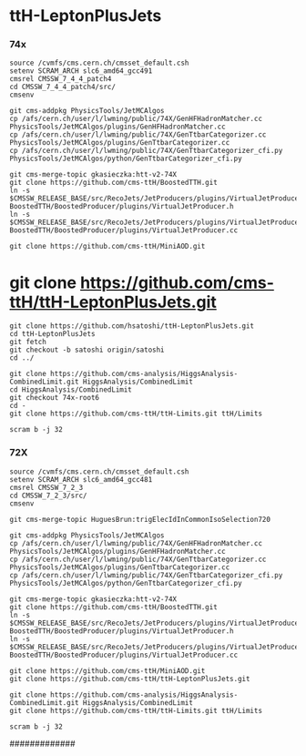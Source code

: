 ttH-LeptonPlusJets
==================

### 74x
    source /cvmfs/cms.cern.ch/cmsset_default.csh
    setenv SCRAM_ARCH slc6_amd64_gcc491
    cmsrel CMSSW_7_4_4_patch4
    cd CMSSW_7_4_4_patch4/src/
    cmsenv

    git cms-addpkg PhysicsTools/JetMCAlgos
    cp /afs/cern.ch/user/l/lwming/public/74X/GenHFHadronMatcher.cc PhysicsTools/JetMCAlgos/plugins/GenHFHadronMatcher.cc
    cp /afs/cern.ch/user/l/lwming/public/74X/GenTtbarCategorizer.cc PhysicsTools/JetMCAlgos/plugins/GenTtbarCategorizer.cc
    cp /afs/cern.ch/user/l/lwming/public/74X/GenTtbarCategorizer_cfi.py PhysicsTools/JetMCAlgos/python/GenTtbarCategorizer_cfi.py

    git cms-merge-topic gkasieczka:htt-v2-74X
    git clone https://github.com/cms-ttH/BoostedTTH.git
    ln -s $CMSSW_RELEASE_BASE/src/RecoJets/JetProducers/plugins/VirtualJetProducer.h BoostedTTH/BoostedProducer/plugins/VirtualJetProducer.h
    ln -s $CMSSW_RELEASE_BASE/src/RecoJets/JetProducers/plugins/VirtualJetProducer.cc BoostedTTH/BoostedProducer/plugins/VirtualJetProducer.cc

    git clone https://github.com/cms-ttH/MiniAOD.git

#   git clone https://github.com/cms-ttH/ttH-LeptonPlusJets.git
    git clone https://github.com/hsatoshi/ttH-LeptonPlusJets.git
    cd ttH-LeptonPlusJets
    git fetch 
    git checkout -b satoshi origin/satoshi
    cd ../

    git clone https://github.com/cms-analysis/HiggsAnalysis-CombinedLimit.git HiggsAnalysis/CombinedLimit
    cd HiggsAnalysis/CombinedLimit
    git checkout 74x-root6
    cd -
    git clone https://github.com/cms-ttH/ttH-Limits.git ttH/Limits

    scram b -j 32


### 72X
    source /cvmfs/cms.cern.ch/cmsset_default.csh
    setenv SCRAM_ARCH slc6_amd64_gcc481
    cmsrel CMSSW_7_2_3
    cd CMSSW_7_2_3/src/
    cmsenv

    git cms-merge-topic HuguesBrun:trigElecIdInCommonIsoSelection720

    git cms-addpkg PhysicsTools/JetMCAlgos
    cp /afs/cern.ch/user/l/lwming/public/74X/GenHFHadronMatcher.cc PhysicsTools/JetMCAlgos/plugins/GenHFHadronMatcher.cc
    cp /afs/cern.ch/user/l/lwming/public/74X/GenTtbarCategorizer.cc PhysicsTools/JetMCAlgos/plugins/GenTtbarCategorizer.cc
    cp /afs/cern.ch/user/l/lwming/public/74X/GenTtbarCategorizer_cfi.py PhysicsTools/JetMCAlgos/python/GenTtbarCategorizer_cfi.py

    git cms-merge-topic gkasieczka:htt-v2-74X
    git clone https://github.com/cms-ttH/BoostedTTH.git
    ln -s $CMSSW_RELEASE_BASE/src/RecoJets/JetProducers/plugins/VirtualJetProducer.h BoostedTTH/BoostedProducer/plugins/VirtualJetProducer.h
    ln -s $CMSSW_RELEASE_BASE/src/RecoJets/JetProducers/plugins/VirtualJetProducer.cc BoostedTTH/BoostedProducer/plugins/VirtualJetProducer.cc

    git clone https://github.com/cms-ttH/MiniAOD.git
    git clone https://github.com/cms-ttH/ttH-LeptonPlusJets.git

    git clone https://github.com/cms-analysis/HiggsAnalysis-CombinedLimit.git HiggsAnalysis/CombinedLimit
    git clone https://github.com/cms-ttH/ttH-Limits.git ttH/Limits

    scram b -j 32


#############
 

